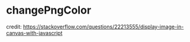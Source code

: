 # changePngColor


credit: https://stackoverflow.com/questions/22213555/display-image-in-canvas-with-javascript

